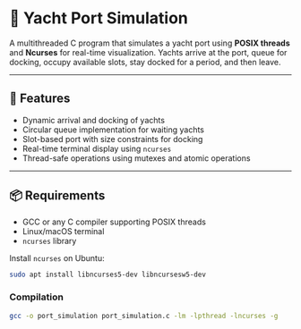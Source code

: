 # 🚢 Yacht Port Simulation

A multithreaded C program that simulates a yacht port using **POSIX threads** and **Ncurses** for real-time visualization. Yachts arrive at the port, queue for docking, occupy available slots, stay docked for a period, and then leave.

---

## 🧠 Features

- Dynamic arrival and docking of yachts
- Circular queue implementation for waiting yachts
- Slot-based port with size constraints for docking
- Real-time terminal display using `ncurses`
- Thread-safe operations using mutexes and atomic operations

---

## 📦 Requirements

- GCC or any C compiler supporting POSIX threads
- Linux/macOS terminal
- `ncurses` library

Install `ncurses` on Ubuntu:

```bash
sudo apt install libncurses5-dev libncursesw5-dev
```
### Compilation
```bash
gcc -o port_simulation port_simulation.c -lm -lpthread -lncurses -g
